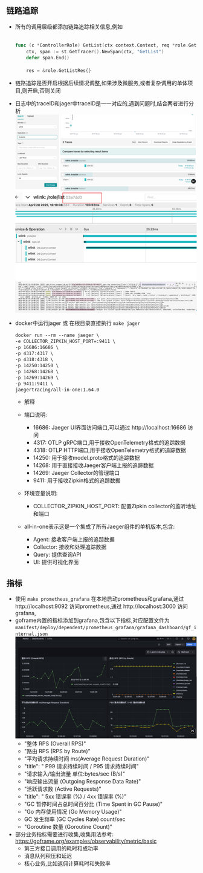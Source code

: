 ## 链路追踪
- 所有的调用层级都添加链路追踪相关信息,例如
    ```go

    func (c *ControllerRole) GetList(ctx context.Context, req *role.GetListReq) (res *role.GetListRes, err error) {
    	ctx, span := st.GetTracer().NewSpan(ctx, "GetList")
        defer span.End()

        res = &role.GetListRes{}
    ```
- 链路追踪是否开启根据后续情况调整,如果涉及微服务,或者复杂调用的单体项目,则开启,否则关闭

- 日志中的traceID和jager中traceID是一一对应的,遇到问题时,结合两者进行分析
![](images/链路追踪和指标/20250428162604.png)
![](images/链路追踪和指标/20250428162629.png)
![](images/链路追踪和指标/20250428162710.png)

- docker中运行jager 或 在根目录直接执行 `make jager`
    ```
    docker run --rm --name jaeger \
    -e COLLECTOR_ZIPKIN_HOST_PORT=:9411 \
    -p 16686:16686 \
    -p 4317:4317 \
    -p 4318:4318 \
    -p 14250:14250 \
    -p 14268:14268 \
    -p 14269:14269 \
    -p 9411:9411 \
    jaegertracing/all-in-one:1.64.0
    ```
    - 解释
    - 端口说明:
        - 16686: Jaeger UI界面访问端口,可以通过 http://localhost:16686 访问
        - 4317: OTLP gRPC端口,用于接收OpenTelemetry格式的追踪数据
        - 4318: OTLP HTTP端口,用于接收OpenTelemetry格式的追踪数据
        - 14250: 用于接收model.proto格式的追踪数据
        - 14268: 用于直接接收Jaeger客户端上报的追踪数据
        - 14269: Jaeger Collector的管理端口
        - 9411: 用于接收Zipkin格式的追踪数据

    - 环境变量说明:
        - COLLECTOR_ZIPKIN_HOST_PORT: 配置Zipkin collector的监听地址和端口

    - all-in-one表示这是一个集成了所有Jaeger组件的单机版本,包含:
        - Agent: 接收客户端上报的追踪数据
        - Collector: 接收和处理追踪数据
        - Query: 提供查询API
        - UI: 提供可视化界面

## 指标
- 使用 `make prometheus_grafana` 在本地启动prometheus和grafana,通过http://localhost:9092 访问prometheus,通过 http://localhost:3000 访问grafana,
- goframe内置的指标添加到grafana,包含以下指标,对应配置文件为`manifest/deploy/dependent/prometheus_grafana/grafana_dashboard/gf_internal.json`
![](images/链路追踪和指标/20250512141600.png)
  -   "整体 RPS (Overall RPS)"
  -  "路由 RPS (RPS by Route)"
  -  "平均请求持续时间 ms(Average Request Duration)"
  -  "title": " P99 请求持续时间 / P95 请求持续时间"
  -  "请求输入/输出流量 单位:bytes/sec (B/s)"
  -  "响应输出流量 (Outgoing Response Data Rate)"
  -  "活跃请求数 (Active Requests)"
  -  "title": " 5xx 错误率 (%) / 4xx 错误率 (%)"
  -  "GC 暂停时间占总时间百分比 (Time Spent in GC Pause)"
  -  "Go 内存使用情况 (Go Memory Usage)"
  -  GC 发生频率 (GC Cycles Rate) count/sec
  -  "Goroutine 数量 (Goroutine Count)"
- 部分业务指标需要进行收集,收集用法参考: https://goframe.org/examples/observability/metric/basic
    - 第三方接口调用的耗时和成功率
    - 消息队列积压和延迟
    - 核心业务,比如返佣计算耗时和失败率
